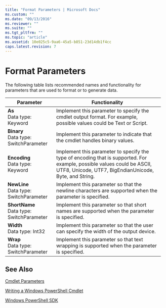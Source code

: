 ```yaml
---
title: "Format Parameters | Microsoft Docs"
ms.custom: ""
ms.date: "09/13/2016"
ms.reviewer: ""
ms.suite: ""
ms.tgt_pltfrm: ""
ms.topic: "article"
ms.assetid: 10e025c5-9aa6-45a5-b851-23d14db1f4cc
caps.latest.revision: 7
---
```

# Format Parameters

The following table lists recommended names and functionality for parameters that are used to format or to generate data.

|Parameter|Functionality|
|---|---|
|**As**<br>Data type: Keyword|Implement this parameter to specify the cmdlet output format. For example, possible values could be Text or Script.|
|**Binary**<br>Data type: SwitchParameter|Implement this parameter to indicate that the cmdlet handles binary values.|
|**Encoding**<br>Data type: Keyword|Implement this parameter to specify the type of encoding that is supported. For example, possible values could be ASCII, UTF8, Unicode, UTF7, BigEndianUnicode, Byte, and String.|
|**NewLine**<br>Data type: SwitchParameter|Implement this parameter so that the newline characters are supported when the parameter is specified.|
|**ShortName**<br>Data type: SwitchParameter|Implement this parameter so that short names are supported when the parameter is specified.|
|**Width**<br>Data type: Int32|Implement this parameter so that the user can specify the width of the output device.|
|**Wrap**<br>Data type: SwitchParameter|Implement this parameter so that text wrapping is supported when the parameter is specified.|
## See Also

[Cmdlet Parameters](./cmdlet-parameters.md)

[Writing a Windows PowerShell Cmdlet](./writing-a-windows-powershell-cmdlet.md)

[Windows PowerShell SDK](../windows-powershell-reference.md)
